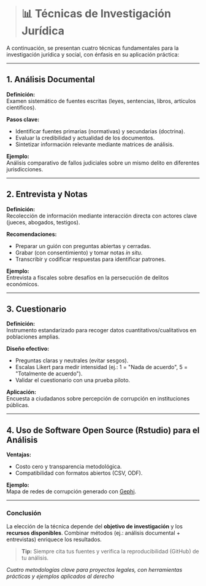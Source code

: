 
> # 📊 Técnicas de Investigación Jurídica

A continuación, se presentan cuatro técnicas fundamentales para la investigación jurídica y social, con énfasis en su aplicación práctica:

---

## 1. Análisis Documental  
**Definición:**  
Examen sistemático de fuentes escritas (leyes, sentencias, libros, artículos científicos).  

**Pasos clave:**  
- Identificar fuentes primarias (normativas) y secundarias (doctrina).  
- Evaluar la credibilidad y actualidad de los documentos.  
- Sintetizar información relevante mediante matrices de análisis.  

**Ejemplo:**  
Análisis comparativo de fallos judiciales sobre un mismo delito en diferentes jurisdicciones.  

---

## 2. Entrevista y Notas  
**Definición:**  
Recolección de información mediante interacción directa con actores clave (jueces, abogados, testigos).  

**Recomendaciones:**  
- Preparar un guión con preguntas abiertas y cerradas.  
- Grabar (con consentimiento) y tomar notas *in situ*.  
- Transcribir y codificar respuestas para identificar patrones.  

**Ejemplo:**  
Entrevista a fiscales sobre desafíos en la persecución de delitos económicos.  

---

## 3. Cuestionario  
**Definición:**  
Instrumento estandarizado para recoger datos cuantitativos/cualitativos en poblaciones amplias.  

**Diseño efectivo:**  
- Preguntas claras y neutrales (evitar sesgos).  
- Escalas Likert para medir intensidad (ej.: 1 = "Nada de acuerdo", 5 = "Totalmente de acuerdo").  
- Validar el cuestionario con una prueba piloto.  

**Aplicación:**  
Encuesta a ciudadanos sobre percepción de corrupción en instituciones públicas.  

---

## 4. Uso de Software Open Source (Rstudio) para el Análisis  
**Ventajas:**  
- Costo cero y transparencia metodológica.  
- Compatibilidad con formatos abiertos (CSV, ODF).  

**Ejemplo:**  
Mapa de redes de corrupción generado con [Gephi](https://gephi.org/).  

---

### Conclusión  
La elección de la técnica depende del **objetivo de investigación** y los **recursos disponibles**. Combinar métodos (ej.: análisis documental + entrevistas) enriquece los resultados.  

> **Tip:** Siempre cita tus fuentes y verifica la reproducibilidad (GitHub) de tu análisis.


_Cuatro metodologías clave para proyectos legales, con herramientas prácticas y ejemplos aplicados al derecho_



